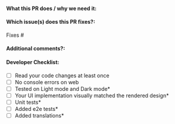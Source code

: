 <!--  Thanks for sending a pull request! -->

#### What this PR does / why we need it:

#### Which issue(s) does this PR fixes?:

<!--
(Optional) Automatically closes linked issue when PR is merged.
Usage: `Fixes #<issue number>`, or `Fixes (paste link of issue)`.
-->

Fixes #

#### Additional comments?:

#### Developer Checklist:

<!--
Merging into the main branch implies your code is ready for production.
Before requesting for code review, please ensure that the following tasks
are completed. Otherwise, keep the PR drafted.
-->

- [ ] Read your code changes at least once
- [ ] No console errors on web
- [ ] Tested on Light mode and Dark mode\*
- [ ] Your UI implementation visually matched the rendered design\*
- [ ] Unit tests\*
- [ ] Added e2e tests\*
- [ ] Added translations\*

<!--
* If applicable
-->
